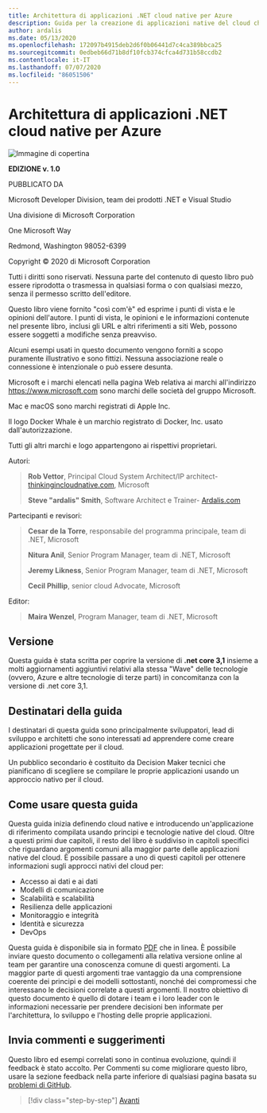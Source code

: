 ```yaml
---
title: Architettura di applicazioni .NET cloud native per Azure
description: Guida per la creazione di applicazioni native del cloud che sfruttano contenitori, microservizi e funzionalità senza server di Azure.
author: ardalis
ms.date: 05/13/2020
ms.openlocfilehash: 172097b4915deb2d6f0b06441d7c4ca389bbca25
ms.sourcegitcommit: 0edbeb66d71b8df10fcb374cfca4d731b58ccdb2
ms.contentlocale: it-IT
ms.lasthandoff: 07/07/2020
ms.locfileid: "86051506"
---
```

# <a name="architecting-cloud-native-net-applications-for-azure"></a>Architettura di applicazioni .NET cloud native per Azure

![Immagine di copertina](./media/cover.png)

**EDIZIONE v. 1.0**

PUBBLICATO DA

Microsoft Developer Division, team dei prodotti .NET e Visual Studio

Una divisione di Microsoft Corporation

One Microsoft Way

Redmond, Washington 98052-6399

Copyright &copy; 2020 di Microsoft Corporation

Tutti i diritti sono riservati. Nessuna parte del contenuto di questo libro può essere riprodotta o trasmessa in qualsiasi forma o con qualsiasi mezzo, senza il permesso scritto dell'editore.

Questo libro viene fornito "così com'è" ed esprime i punti di vista e le opinioni dell'autore. I punti di vista, le opinioni e le informazioni contenute nel presente libro, inclusi gli URL e altri riferimenti a siti Web, possono essere soggetti a modifiche senza preavviso.

 Alcuni esempi usati in questo documento vengono forniti a scopo puramente illustrativo e sono fittizi. Nessuna associazione reale o connessione è intenzionale o può essere desunta.

Microsoft e i marchi elencati nella pagina Web relativa ai marchi all'indirizzo <https://www.microsoft.com> sono marchi delle società del gruppo Microsoft.

Mac e macOS sono marchi registrati di Apple Inc.

Il logo Docker Whale è un marchio registrato di Docker, Inc. usato dall'autorizzazione.

Tutti gli altri marchi e logo appartengono ai rispettivi proprietari.

Autori:

> **Rob Vettor**, Principal Cloud System Architect/IP architect- [thinkingincloudnative.com](https://thinkingincloudnative.com/about/), Microsoft
>
> **Steve "ardalis" Smith**, Software Architect e Trainer- [Ardalis.com](https://ardalis.com)

Partecipanti e revisori:

> **Cesar de la Torre**, responsabile del programma principale, team di .NET, Microsoft
>
> **Nitura Anil**, Senior Program Manager, team di .NET, Microsoft
>
> **Jeremy Likness**, Senior Program Manager, team di .NET, Microsoft
>
> **Cecil Phillip**, senior cloud Advocate, Microsoft

Editor:

> **Maira Wenzel**, Program Manager, team di .NET, Microsoft

## <a name="version"></a>Versione

Questa guida è stata scritta per coprire la versione di **.net core 3,1** insieme a molti aggiornamenti aggiuntivi relativi alla stessa "Wave" delle tecnologie (ovvero, Azure e altre tecnologie di terze parti) in concomitanza con la versione di .net core 3,1.

## <a name="who-should-use-this-guide"></a>Destinatari della guida

I destinatari di questa guida sono principalmente sviluppatori, lead di sviluppo e architetti che sono interessati ad apprendere come creare applicazioni progettate per il cloud.

Un pubblico secondario è costituito da Decision Maker tecnici che pianificano di scegliere se compilare le proprie applicazioni usando un approccio nativo per il cloud.

## <a name="how-you-can-use-this-guide"></a>Come usare questa guida

Questa guida inizia definendo cloud native e introducendo un'applicazione di riferimento compilata usando principi e tecnologie native del cloud. Oltre a questi primi due capitoli, il resto del libro è suddiviso in capitoli specifici che riguardano argomenti comuni alla maggior parte delle applicazioni native del cloud. È possibile passare a uno di questi capitoli per ottenere informazioni sugli approcci nativi del cloud per:

- Accesso ai dati e ai dati
- Modelli di comunicazione
- Scalabilità e scalabilità
- Resilienza delle applicazioni
- Monitoraggio e integrità
- Identità e sicurezza
- DevOps

Questa guida è disponibile sia in formato [PDF](https://dotnet.microsoft.com/download/e-book/cloud-native-azure/pdf) che in linea. È possibile inviare questo documento o collegamenti alla relativa versione online al team per garantire una conoscenza comune di questi argomenti. La maggior parte di questi argomenti trae vantaggio da una comprensione coerente dei principi e dei modelli sottostanti, nonché dei compromessi che interessano le decisioni correlate a questi argomenti. Il nostro obiettivo di questo documento è quello di dotare i team e i loro leader con le informazioni necessarie per prendere decisioni ben informate per l'architettura, lo sviluppo e l'hosting delle proprie applicazioni.

## <a name="send-your-feedback"></a>Invia commenti e suggerimenti

Questo libro ed esempi correlati sono in continua evoluzione, quindi il feedback è stato accolto. Per Commenti su come migliorare questo libro, usare la sezione feedback nella parte inferiore di qualsiasi pagina basata su [problemi di GitHub](https://github.com/dotnet/docs/issues).

>[!div class="step-by-step"]
>[Avanti](introduction.md)
